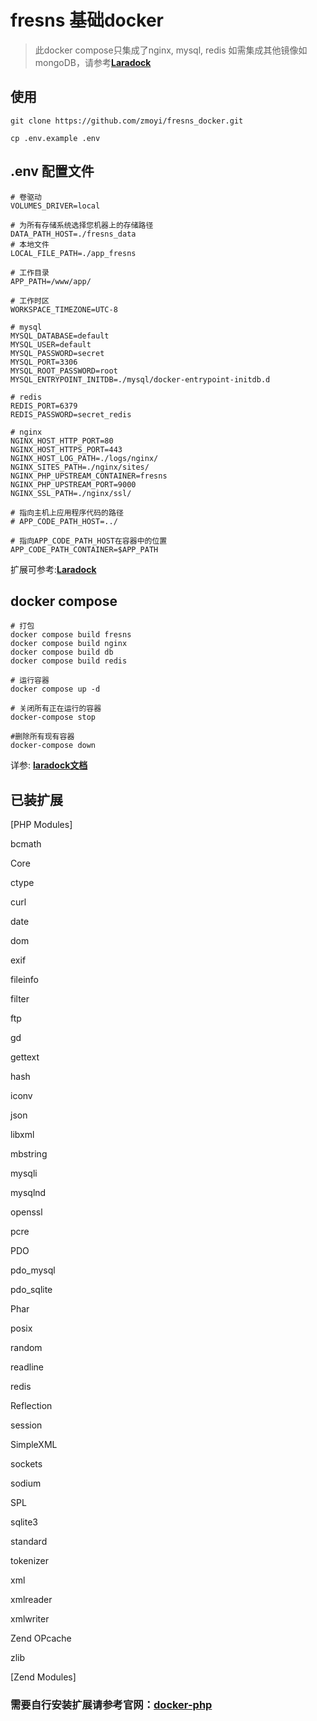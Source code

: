 # fresns 基础docker

> 此docker compose只集成了nginx, mysql, redis
> 如需集成其他镜像如mongoDB，请参考[**Laradock**](https://laradock.io/)
## 使用

```shell
git clone https://github.com/zmoyi/fresns_docker.git

cp .env.example .env
```
## .env 配置文件
```
# 卷驱动
VOLUMES_DRIVER=local

# 为所有存储系统选择您机器上的存储路径
DATA_PATH_HOST=./fresns_data
# 本地文件
LOCAL_FILE_PATH=./app_fresns

# 工作目录
APP_PATH=/www/app/

# 工作时区
WORKSPACE_TIMEZONE=UTC-8

# mysql
MYSQL_DATABASE=default
MYSQL_USER=default
MYSQL_PASSWORD=secret
MYSQL_PORT=3306
MYSQL_ROOT_PASSWORD=root
MYSQL_ENTRYPOINT_INITDB=./mysql/docker-entrypoint-initdb.d

# redis
REDIS_PORT=6379
REDIS_PASSWORD=secret_redis

# nginx
NGINX_HOST_HTTP_PORT=80
NGINX_HOST_HTTPS_PORT=443
NGINX_HOST_LOG_PATH=./logs/nginx/
NGINX_SITES_PATH=./nginx/sites/
NGINX_PHP_UPSTREAM_CONTAINER=fresns
NGINX_PHP_UPSTREAM_PORT=9000
NGINX_SSL_PATH=./nginx/ssl/

# 指向主机上应用程序代码的路径
# APP_CODE_PATH_HOST=../

# 指向APP_CODE_PATH_HOST在容器中的位置
APP_CODE_PATH_CONTAINER=$APP_PATH

```

扩展可参考:[**Laradock**](https://laradock.io/)

## docker compose
```shell
# 打包
docker compose build fresns
docker compose build nginx
docker compose build db
docker compose build redis

# 运行容器
docker compose up -d

# 关闭所有正在运行的容器
docker-compose stop

#删除所有现有容器
docker-compose down
```
详参: [**laradock文档**](https://laradock.io/documentation/)

## 已装扩展

[PHP Modules]

bcmath

Core

ctype

curl

date

dom

exif

fileinfo

filter

ftp

gd

gettext

hash

iconv

json

libxml

mbstring

mysqli

mysqlnd

openssl

pcre

PDO

pdo_mysql

pdo_sqlite

Phar

posix

random

readline

redis

Reflection

session

SimpleXML

sockets

sodium

SPL

sqlite3

standard

tokenizer

xml

xmlreader

xmlwriter

Zend OPcache

zlib

[Zend Modules]

### 需要自行安装扩展请参考官网：[docker-php](https://hub.docker.com/_/php)
 